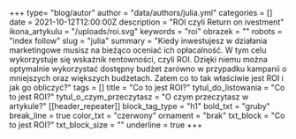 +++
type= "blog/autor"
author = "data/authors/julia.yml"
categories = []
date = 2021-10-12T12:00:00Z
description = "ROI czyli Return on ivestment"
ikona_artykulu = "/uploads/roi.svg"
keywords = "roi"
obrazek = ""
robots = "index follow"
slug = "julia"
summary = "Kiedy inwestujesz w działania marketingowe musisz na bieżąco oceniać ich opłacalność. W tym celu wykorzystuje się wskaźnik rentowności, czyli ROI. Dzięki niemu można optymalnie wykorzystać dostępny budżet zarówno w przypadku kampanii o mniejszych oraz większych budżetach. Zatem co to tak właściwie jest ROI i jak go obliczyć?"
tags = []
title = "Co to jest ROI?"
tytul_do_listowania = "Co to jest ROI?"
tytul_o_czym_przeczytasz = "O czym przeczytasz w artykule?"
[[header_repeater]]
block_tag_type = "h1"
bold_txt = "gruby"
break_line = true
color_txt = "czerwony"
ornament = "brak"
txt_block = "Co to jest ROI?"
txt_block_size = ""
underline = true
+++